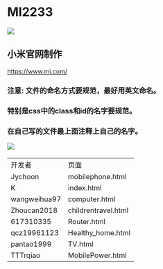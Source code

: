 # MI2233

<img src="https://s01.mifile.cn/i/logo-footer.png?v2">

## 小米官网制作

https://www.mi.com/
 
### 注意: 文件的命名方式要规范，最好用英文命名。
### 特别是css中的class和id的名字要规范。
### 在自己写的文件最上面注释上自己的名字。

<img src="https://s01.mifile.cn/i/logo-footer.png?v2">
<table>
  <tr><td>开发者</td><td>页面</td></tr>
  <tr><td>Jychoon</td><td> mobilephone.html</td></tr>
  <tr><td>K</td><td>index.html</td></tr>
  <tr><td>wangweihua97</td><td> computer.html</td></tr>
  <tr><td>Zhoucan2018</td><td> childrentravel.html</td></tr>
  <tr><td>617310335</td><td> Router.html</td></tr>
  <tr><td>qcz19961123 </td><td> Healthy_home.html</td></tr>
  <tr><td>pantao1999</td><td> TV.html</td></tr>
  <tr><td>TTTrqiao</td><td> MobilePower.html</td></tr>
</table>
